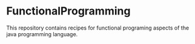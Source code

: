 # FunctionalProgramming
This repository contains recipes for functional programing aspects of the java programming language.
